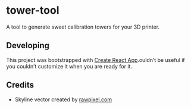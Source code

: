 # tower-tool

A tool to generate sweet calibration towers for your 3D printer.

## Developing

This project was bootstrapped with [Create React App](https://github.com/facebook/create-react-app).ouldn’t be useful if you couldn’t customize it when you are ready for it.

## Credits

- Skyline vector created by [rawpixel.com](https://www.rawpixel.com/)

